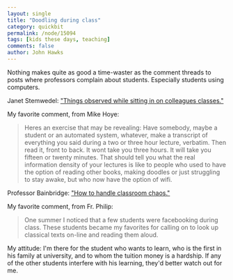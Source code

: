```yaml
---
layout: single 
title: "Doodling during class" 
category: quickbit
permalink: /node/15094
tags: [kids these days, teaching] 
comments: false 
author: John Hawks 
---
```


Nothing makes quite as good a time-waster as the comment threads to posts where professors complain about students. Especially students using computers. 

Janet Stemwedel: <a href="http://scientopia.org/blogs/ethicsandscience/2010/12/01/things-observed-while-sitting-in-on-colleagues-classes/">"Things observed while sitting in on colleagues classes."</a>

My favorite comment, from Mike Hoye: 

<blockquote>Heres an exercise that may be revealing: Have somebody, maybe a student or an automated system, whatever, make a transcript of everything you said during a two or three hour lecture, verbatim. Then read it, front to back. It wont take you three hours. It will take you fifteen or twenty minutes. That should tell you what the real information density of your lectures is like to people who used to have the option of reading other books, making doodles or just struggling to stay awake, but who now have the option of wifi.</blockquote>

Professor Bainbridge: <a href="http://www.professorbainbridge.com/professorbainbridgecom/2010/11/how-to-handle-classroom-chaos.html">"How to handle classroom chaos."</a>

My favorite comment, from Fr. Philip: 

<blockquote>One summer I noticed that a few students were facebooking during class. These students became my favorites for calling on to look up classical texts on-line and reading them aloud. </blockquote>

My attitude: I'm there for the student who wants to learn, who is the first in his family at university, and to whom the tuition money is a hardship. If any of the other students interfere with his learning, they'd better watch out for me. 

